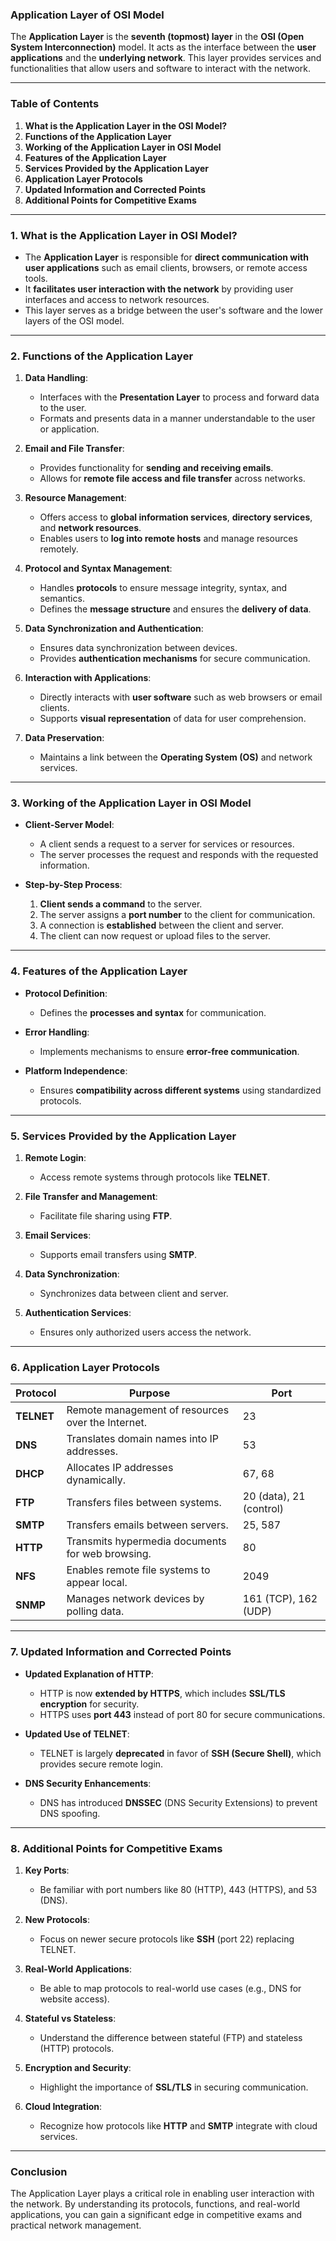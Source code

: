 ### **Application Layer of OSI Model**

The **Application Layer** is the **seventh (topmost) layer** in the **OSI (Open System Interconnection)** model. It acts as the interface between the **user applications** and the **underlying network**. This layer provides services and functionalities that allow users and software to interact with the network.

---

### **Table of Contents**
1. **What is the Application Layer in the OSI Model?**
2. **Functions of the Application Layer**
3. **Working of the Application Layer in OSI Model**
4. **Features of the Application Layer**
5. **Services Provided by the Application Layer**
6. **Application Layer Protocols**
7. **Updated Information and Corrected Points**
8. **Additional Points for Competitive Exams**

---

### **1. What is the Application Layer in OSI Model?**

- The **Application Layer** is responsible for **direct communication with user applications** such as email clients, browsers, or remote access tools.  
- It **facilitates user interaction with the network** by providing user interfaces and access to network resources.  
- This layer serves as a bridge between the user's software and the lower layers of the OSI model.  

---

### **2. Functions of the Application Layer**

1. **Data Handling**:
   - Interfaces with the **Presentation Layer** to process and forward data to the user.  
   - Formats and presents data in a manner understandable to the user or application.

2. **Email and File Transfer**:
   - Provides functionality for **sending and receiving emails**.  
   - Allows for **remote file access and file transfer** across networks.  

3. **Resource Management**:
   - Offers access to **global information services**, **directory services**, and **network resources**.  
   - Enables users to **log into remote hosts** and manage resources remotely.

4. **Protocol and Syntax Management**:
   - Handles **protocols** to ensure message integrity, syntax, and semantics.  
   - Defines the **message structure** and ensures the **delivery of data**.  

5. **Data Synchronization and Authentication**:
   - Ensures data synchronization between devices.  
   - Provides **authentication mechanisms** for secure communication.  

6. **Interaction with Applications**:
   - Directly interacts with **user software** such as web browsers or email clients.  
   - Supports **visual representation** of data for user comprehension.  

7. **Data Preservation**:
   - Maintains a link between the **Operating System (OS)** and network services.  

---

### **3. Working of the Application Layer in OSI Model**

- **Client-Server Model**:  
  - A client sends a request to a server for services or resources.  
  - The server processes the request and responds with the requested information.  

- **Step-by-Step Process**:  
  1. **Client sends a command** to the server.  
  2. The server assigns a **port number** to the client for communication.  
  3. A connection is **established** between the client and server.  
  4. The client can now request or upload files to the server.  

---

### **4. Features of the Application Layer**

- **Protocol Definition**:
  - Defines the **processes and syntax** for communication.  

- **Error Handling**:
  - Implements mechanisms to ensure **error-free communication**.  

- **Platform Independence**:
  - Ensures **compatibility across different systems** using standardized protocols.  

---

### **5. Services Provided by the Application Layer**

1. **Remote Login**:  
   - Access remote systems through protocols like **TELNET**.  

2. **File Transfer and Management**:  
   - Facilitate file sharing using **FTP**.  

3. **Email Services**:  
   - Supports email transfers using **SMTP**.  

4. **Data Synchronization**:  
   - Synchronizes data between client and server.  

5. **Authentication Services**:  
   - Ensures only authorized users access the network.  

---

### **6. Application Layer Protocols**

| **Protocol**       | **Purpose**                                                                 | **Port**       |
|---------------------|-----------------------------------------------------------------------------|----------------|
| **TELNET**          | Remote management of resources over the Internet.                         | 23             |
| **DNS**             | Translates domain names into IP addresses.                                | 53             |
| **DHCP**            | Allocates IP addresses dynamically.                                       | 67, 68         |
| **FTP**             | Transfers files between systems.                                          | 20 (data), 21 (control) |
| **SMTP**            | Transfers emails between servers.                                         | 25, 587        |
| **HTTP**            | Transmits hypermedia documents for web browsing.                         | 80             |
| **NFS**             | Enables remote file systems to appear local.                             | 2049           |
| **SNMP**            | Manages network devices by polling data.                                 | 161 (TCP), 162 (UDP) |

---

### **7. Updated Information and Corrected Points**

- **Updated Explanation of HTTP**:  
  - HTTP is now **extended by HTTPS**, which includes **SSL/TLS encryption** for security.  
  - HTTPS uses **port 443** instead of port 80 for secure communications.

- **Updated Use of TELNET**:  
  - TELNET is largely **deprecated** in favor of **SSH (Secure Shell)**, which provides secure remote login.

- **DNS Security Enhancements**:
  - DNS has introduced **DNSSEC** (DNS Security Extensions) to prevent DNS spoofing.

---

### **8. Additional Points for Competitive Exams**

1. **Key Ports**:  
   - Be familiar with port numbers like 80 (HTTP), 443 (HTTPS), and 53 (DNS).  

2. **New Protocols**:  
   - Focus on newer secure protocols like **SSH** (port 22) replacing TELNET.

3. **Real-World Applications**:  
   - Be able to map protocols to real-world use cases (e.g., DNS for website access).  

4. **Stateful vs Stateless**:  
   - Understand the difference between stateful (FTP) and stateless (HTTP) protocols.  

5. **Encryption and Security**:  
   - Highlight the importance of **SSL/TLS** in securing communication.  

6. **Cloud Integration**:  
   - Recognize how protocols like **HTTP** and **SMTP** integrate with cloud services.  

---

### **Conclusion**

The Application Layer plays a critical role in enabling user interaction with the network. By understanding its protocols, functions, and real-world applications, you can gain a significant edge in competitive exams and practical network management.
